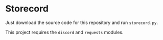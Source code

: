 # Storecord

Just download the source code for this repository and run `storecord.py`.

This project requires the `discord` and `requests` modules.
